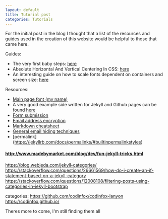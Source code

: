 ```yaml
---
layout: default
title: Tutorial post
categories: Tutorials
---
```

For the initial post in the blog I thought that a list of the resources and guides used in the creation of this website would be helpful to those that came here.

Guides:

- The very first baby steps: [here](http://jmcglone.com/guides/github-pages/)
- Absolute Horizontal And Vertical Centering In CSS: [here](https://www.smashingmagazine.com/2013/08/absolute-horizontal-vertical-centering-css/)
- An interesting guide on how to scale fonts dependent on containers and screen size: [here](https://madebymike.com.au/writing/precise-control-responsive-typography/)


Resources:

- [Main page font (my name)](https://fonts.google.com/specimen/Josefin+Slab?selection.family=Josefin+Slab)
- A very good example side written for Jekyll and Github pages can be found [here](https://github.com/rsms/rsms.github.com)
- [Form submission](https://formspree.io/)
- [Email address encryption](http://hivelogic.com/enkoder/)
- [Markdown cheatsheet](https://github.com/adam-p/markdown-here/wiki/Markdown-Cheatsheet)
- [General email hiding techniques](http://www.labnol.org/internet/hide-email-address-web-pages/28364/)
- [permalink] (https://jekyllrb.com/docs/permalinks/#builtinpermalinkstyles)

#### http://www.madebymarket.com/blog/dev/fun-jekyll-tricks.html
  https://blog.webjeda.com/jekyll-categories/
  https://stackoverflow.com/questions/26661569/how-do-i-create-an-if-statement-based-on-a-jekyll-category
  https://stackoverflow.com/questions/12008108/filtering-posts-using-categories-in-jekyll-bootstrap

  categories:
  https://github.com/codinfox/codinfox-lanyon
  https://codinfox.github.io/

Theres more to come, I'm still finding them all
